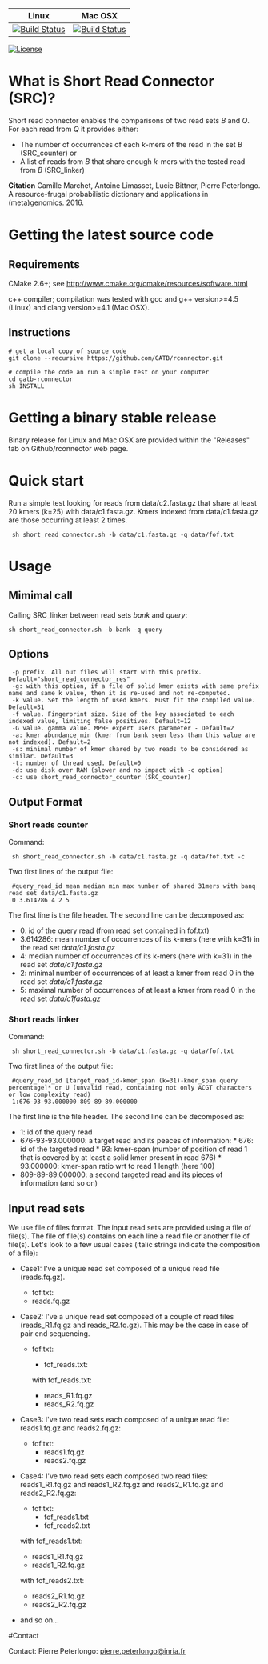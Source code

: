 | **Linux** | **Mac OSX** |
|-----------|-------------|
[![Build Status](https://ci.inria.fr/gatb-core/view/RConnector/job/tool-rconnector-build-debian7-64bits-gcc-4.7/badge/icon)](https://ci.inria.fr/gatb-core/view/RConnector/job/tool-rconnector-build-debian7-64bits-gcc-4.7/) | [![Build Status](https://ci.inria.fr/gatb-core/view/RConnector/job/tool-rconnector-build-macos-10.9.5-gcc-4.2.1/badge/icon)](https://ci.inria.fr/gatb-core/view/RConnector/job/tool-rconnector-build-macos-10.9.5-gcc-4.2.1/)

[![License](http://img.shields.io/:license-affero-blue.svg)](http://www.gnu.org/licenses/agpl-3.0.en.html)


# What is Short Read Connector (SRC)?
Short read connector enables the comparisons of two read sets *B* and *Q*. For each read from *Q* it provides either:
 * The number of occurrences of each *k*-mers of the read in the set *B* (SRC_counter)
 or
 * A list of reads from *B* that share enough *k*-mers with the tested read from *B* (SRC_linker)
 
**Citation** Camille Marchet, Antoine Limasset, Lucie Bittner, Pierre Peterlongo. A resource-frugal probabilistic
dictionary and applications in (meta)genomics. 2016. <hal-01322440>


# Getting the latest source code

## Requirements

CMake 2.6+; see http://www.cmake.org/cmake/resources/software.html

c++ compiler; compilation was tested with gcc and g++ version>=4.5 (Linux) and clang version>=4.1 (Mac OSX).

## Instructions


    # get a local copy of source code
    git clone --recursive https://github.com/GATB/rconnector.git
    
    # compile the code an run a simple test on your computer
    cd gatb-rconnector
    sh INSTALL

# Getting a binary stable release


Binary release for Linux and Mac OSX are provided within the "Releases" tab on Github/rconnector web page.

# Quick start

Run a simple test looking for reads from data/c2.fasta.gz that share at least 20 kmers (k=25) with data/c1.fasta.gz. Kmers indexed from data/c1.fasta.gz are those occurring at least 2 times. 

	 sh short_read_connector.sh -b data/c1.fasta.gz -q data/fof.txt


# Usage
## Mimimal call
Calling SRC_linker between read sets *bank* and *query*:

	sh short_read_connector.sh -b bank -q query

## Options
	 -p prefix. All out files will start with this prefix. Default="short_read_connector_res"
	 -g: with this option, if a file of solid kmer exists with same prefix name and same k value, then it is re-used and not re-computed.
	 -k value. Set the length of used kmers. Must fit the compiled value. Default=31
	 -f value. Fingerprint size. Size of the key associated to each indexed value, limiting false positives. Default=12
	 -G value. gamma value. MPHF expert users parameter - Default=2
	 -a: kmer abundance min (kmer from bank seen less than this value are not indexed). Default=2
	 -s: minimal number of kmer shared by two reads to be considered as similar. Default=3
	 -t: number of thread used. Default=0
	 -d: use disk over RAM (slower and no impact with -c option)
	 -c: use short_read_connector_counter (SRC_counter)
	 
## Output Format
### Short reads counter
Command:

	 sh short_read_connector.sh -b data/c1.fasta.gz -q data/fof.txt -c

Two first lines of the output file: 

	 #query_read_id mean median min max number of shared 31mers with banq read set data/c1.fasta.gz
	 0 3.614286 4 2 5
The first line is the file header. 
The second line can be decomposed as:
   * 0: id of the query read (from read set contained in fof.txt)
   * 3.614286: mean number of occurrences of its k-mers (here with k=31) in the read set *data/c1.fasta.gz*
   * 4: median number of occurrences of its k-mers (here with k=31) in the read set *data/c1.fasta.gz*
   * 2: minimal number of occurrences of at least a kmer from read 0 in the read set *data/c1.fasta.gz*
   * 5: maximal number of occurrences of at least a kmer from read 0 in the read set *data/c1fasta.gz*

### Short reads linker
Command:

	 sh short_read_connector.sh -b data/c1.fasta.gz -q data/fof.txt

Two first lines of the output file: 

	 #query_read_id [target_read_id-kmer_span (k=31)-kmer_span query percentage]* or U (unvalid read, containing not only ACGT characters or low complexity read)
	 1:676-93-93.000000 809-89-89.000000
The first line is the file header. 
The second line can be decomposed as:
   * 1: id of the query read
   * 676-93-93.000000: a target read and its peaces of information:
   	* 676: id of the targeted read
   	* 93: kmer-span (number of position of read 1 that is covered by at least a solid kmer present in read 676)
   	* 93.000000: kmer-span ratio wrt to read 1 length (here 100)
   * 809-89-89.000000: a second targeted read and its pieces of information (and so on)
   
   
## Input read sets
We use file of files format. The input read sets are provided using a file of file(s). The file of file(s) contains on each line a read file or another file of file(s).
Let's look to a few usual cases (italic strings indicate the composition of a file):
* Case1: I've a unique read set composed of a unique read file (reads.fq.gz). 
   * fof.txt:
   * reads.fq.gz
* Case2: I've a unique read set composed of a couple of read files (reads_R1.fq.gz and reads_R2.fq.gz). This may be the case in case of pair end sequencing.
   * fof.txt:
     * fof_reads.txt:
   
     with fof_reads.txt:
    
     * reads_R1.fq.gz
     * reads_R2.fq.gz
* Case3: I've two read sets each composed of a unique read file: reads1.fq.gz and reads2.fq.gz:
   * fof.txt:
     * reads1.fq.gz
     * reads2.fq.gz
* Case4:  I've two read sets each composed two read files: reads1_R1.fq.gz and reads1_R2.fq.gz and  reads2_R1.fq.gz and reads2_R2.fq.gz:
   * fof.txt:
     * fof_reads1.txt
     * fof_reads2.txt
  
   with fof_reads1.txt:
  
     * reads1_R1.fq.gz
     * reads1_R2.fq.gz
   
   with fof_reads2.txt:
     * reads2_R1.fq.gz
     * reads2_R2.fq.gz
* and so on...

   
#Contact

Contact: Pierre Peterlongo: pierre.peterlongo@inria.fr
